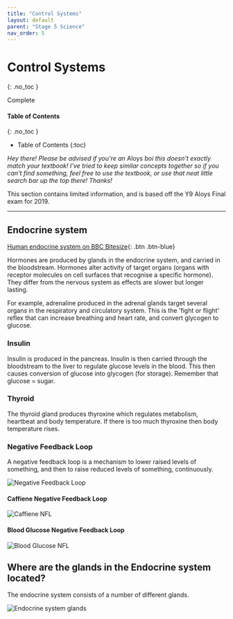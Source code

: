 ```yaml
---
title: "Control Systems"
layout: default
parent: "Stage 5 Science"
nav_order: 5
---
```


# Control Systems
{: .no_toc }

<label class="label label-green">Complete</label>

#### Table of Contents
{: .no_toc }

* Table of Contents
{:toc}

*Hey there! Please be advised if you're an* <label class="label label-blue">Aloys</label> *boi this doesn't exactly match your textbook! I've tried to keep similar concepts together so if you can't find something, feel free to use the textbook, or use that neat little search bar up the top there! Thanks!*

This section contains limited information, and is based off the Y9 Aloys Final exam for 2019.

***

## Endocrine system

[Human endocrine system on BBC Bitesize](https://www.bbc.co.uk/bitesize/guides/z8t47p3/revision/1){: .btn .btn-blue}

Hormones are produced by glands in the endocrine system, and carried in the bloodstream. Hormones alter activity of target organs (organs with receptor molecules on cell surfaces that recognise a specific hormone). They differ from the nervous system as effects are slower but longer lasting.

For example, adrenaline produced in the adrenal glands target several organs in the respiratory and circulatory system. This is the 'fight or flight' reflex that can increase breathing and heart rate, and convert glycogen to glucose.

### Insulin

Insulin is produced in the pancreas. Insulin is then carried through the bloodstream to the liver to regulate glucose levels in the blood. This then causes conversion of glucose into glycogen (for storage). Remember that glucose = sugar.

### Thyroid

The thyroid gland produces thyroxine which regulates metabolism, heartbeat and body temperature. If there is too much thyroxine then body temperature rises. 

### Negative Feedback Loop

A negative feedback loop is a mechanism to lower raised levels of something, and then to raise reduced levels of something, continuously. 

![Negative Feedback Loop](https://bam.files.bbci.co.uk/bam/live/content/z6h4q6f/small)

#### Caffiene Negative Feedback Loop

![Caffiene NFL](http://chrisfreu.tripod.com/caffeine/svdb0db2.gif)

#### Blood Glucose Negative Feedback Loop

![Blood Glucose NFL](https://slideplayer.com/slide/9235205/27/images/32/Control+of+blood+glucose+by+negative+feedback.jpg)

## Where are the glands in the Endocrine system located?

The endocrine system consists of a number of different glands.

![Endocrine system glands](https://bam.files.bbci.co.uk/bam/live/content/zmm3kqt/medium)